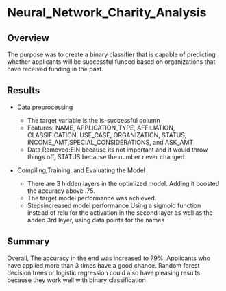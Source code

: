 # Neural_Network_Charity_Analysis

## Overview

The purpose was to create a binary classifier that is capable of predicting whether applicants will be successful funded based on organizations that have received funding in the past.

## Results
* Data preprocessing 
  * The target variable is the is-successful column
  * Features: NAME, APPLICATION_TYPE, AFFILIATION, CLASSIFICATION, USE_CASE, ORGANIZATION, STATUS, INCOME_AMT,SPECIAL_CONSIDERATIONS, and ASK_AMT
  * Data Removed:EIN because its not important and it would throw things off, STATUS because the number never changed
 
* Compiling,Training, and Evaluating the Model
  * There are 3 hidden layers in the optimized model. Adding it boosted the accuracy above .75.
  * The target model performance was achieved. 
  * Stepsincreased model performance Using a sigmoid function instead of relu for the activation in the second layer as well as the added 3rd layer, using data points for the names
  
## Summary 

  Overall, The accuracy in the end was increased to 79%. Applicants who have applied more than 3 times have a good chance. Random forest decision trees or logistic regression could also have pleasing results because they work well with binary classification
    
      
